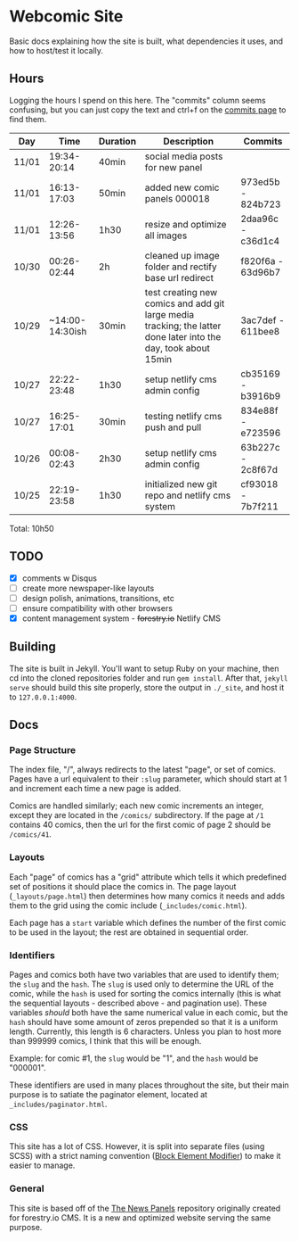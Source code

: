 # Webcomic Site

Basic docs explaining how the site is built, what dependencies it uses, and how to host/test it locally.

## Hours

Logging the hours I spend on this here. The "commits" column seems confusing, but you can just copy the text and ctrl+f on the [commits page](../../commits/master) to find them.

| Day | Time | Duration | Description | Commits |
|-----|------|----------|-------------|---------| 
| 11/01 | 19:34-20:14 | 40min | social media posts for new panel | |
| 11/01 | 16:13-17:03 | 50min | added new comic panels 000018 | 973ed5b - 824b723 |
| 11/01 | 12:26-13:56 | 1h30 | resize and optimize all images | 2daa96c - c36d1c4 |
| 10/30 | 00:26-02:44 | 2h | cleaned up image folder and rectify base url redirect | f820f6a - 63d96b7 |
| 10/29 | ~14:00-14:30ish | 30min | test creating new comics and add git large media tracking; the latter done later into the day, took about 15min | 3ac7def - 611bee8 |
| 10/27 | 22:22-23:48 | 1h30 | setup netlify cms admin config | cb35169 - b3916b9 |
| 10/27 | 16:25-17:01 | 30min | testing netlify cms push and pull | 834e88f - e723596 |
| 10/26 | 00:08-02:43 | 2h30 | setup netlify cms admin config | 63b227c - 2c8f67d |
| 10/25 | 22:19-23:58 | 1h30  | initialized new git repo and netlify cms system | cf93018 - 7b7f211 |

Total: 10h50

## TODO

- [x] comments w Disqus
- [ ] create more newspaper-like layouts
- [ ] design polish, animations, transitions, etc
- [ ] ensure compatibility with other browsers
- [x] content management system - ~~forestry.io~~ Netlify CMS

## Building

The site is built in Jekyll. You'll want to setup Ruby on your machine, then cd into the cloned repositories folder and run `gem install`. After that, `jekyll serve` should build this site properly, store the output in `./_site`, and host it to `127.0.0.1:4000`.

## Docs

### Page Structure

The index file, "/", always redirects to the latest "page", or set of comics. Pages have a url equivalent to their `:slug` parameter, which should start at 1 and increment each time a new page is added.

Comics are handled similarly; each new comic increments an integer, except they are located in the `/comics/` subdirectory. If the page at `/1` contains 40 comics, then the url for the first comic of page 2 should be `/comics/41`.

### Layouts

Each "page" of comics has a "grid" attribute which tells it which predefined set of positions it should place the comics in. The page layout (`_layouts/page.html`) then determines how many comics it needs and adds them to the grid using the comic include (`_includes/comic.html`).

Each page has a `start` variable which defines the number of the first comic to be used in the layout; the rest are obtained in sequential order.

### Identifiers

Pages and comics both have two variables that are used to identify them; the `slug` and the `hash`. The `slug` is used only to determine the URL of the comic, while the `hash` is used for sorting the comics internally (this is what the sequential layouts - described above - and pagination use). These variables _should_ both have the same numerical value in each comic, but the `hash` should have some amount of zeros prepended so that it is a uniform length. Currently, this length is 6 characters. Unless you plan to host more than 999999 comics, I think that this will be enough.

Example: for comic #1, the `slug` would be "1", and the `hash` would be "000001".

These identifiers are used in many places throughout the site, but their main purpose is to satiate the paginator element, located at `_includes/paginator.html`.

### CSS

This site has a lot of CSS. However, it is split into separate files (using SCSS) with a strict naming convention ([Block Element Modifier](http://getbem.com/naming/)) to make it easier to manage.

### General
This site is based off of the [The News Panels](https://github.com/pravinmb/TheNewsPanels) repository originally created for forestry.io CMS. It is a new and optimized website serving the same purpose.
